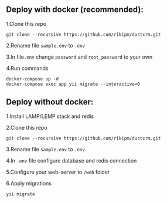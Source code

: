 ## Deploy with docker (recommended):
1.Clone this repo
```
git clone --recursive https://github.com/rikipm/dustcrm.git
```

2.Rename file `sample.env` to `.env`

3.In file`.env` change `password` and `root_password` to your own

4.Run commands
```
docker-compose up -d
docker-compose exec app yii migrate --interactive=0
```
## Deploy without docker:
1.Install LAMP/LEMP stack and redis

2.Clone this repo
```
git clone --recursive https://github.com/rikipm/dustcrm.git
```

3.Rename file `sample.env` to `.env`

4.In `.env` file configure database and redis connection

5.Configure your web-server to `/web` folder

6.Apply migrations
```
yii migrate
```